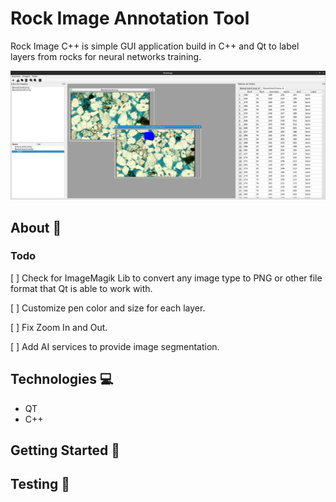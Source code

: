 # Rock Image Annotation Tool

Rock Image C++ is simple GUI application build in C++ and Qt to label layers from rocks for neural networks training.

![screenshot1](./.github/screenshot1.png)

## About 📕

### Todo

[ ] Check for ImageMagik Lib to convert any image type to PNG or other file format that Qt is able to work with.

[ ] Customize pen color and size for each layer.

[ ] Fix Zoom In and Out.

[ ] Add AI services to provide image segmentation. 

## Technologies 💻

- QT
- C++

## Getting Started 🚀

## Testing 🧪


